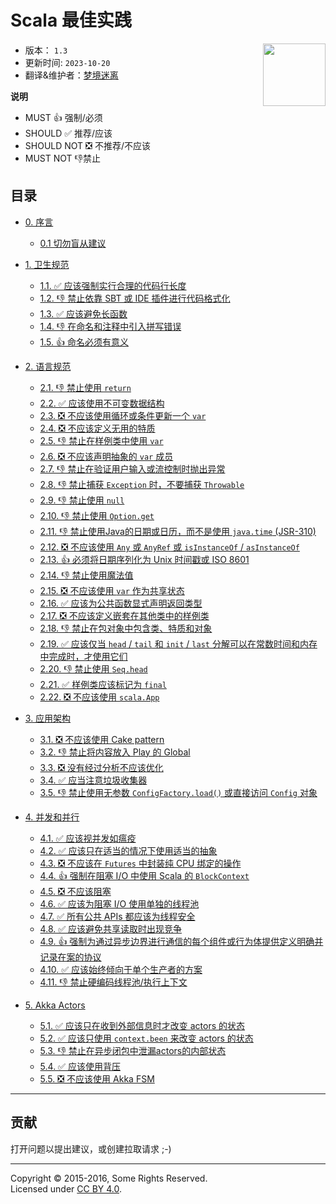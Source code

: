 # Scala 最佳实践

<img src="./assets/scala-logo-256.png"  align="right" width="100" height="100" />

- 版本： `1.3` 
- 更新时间: `2023-10-20`
- 翻译&维护者：[梦境迷离](https://github.com/bitlap/scala-best-practices)


**说明**

- MUST 👍 强制/必须
- SHOULD ✅ 推荐/应该
- SHOULD NOT ❎ 不推荐/不应该
- MUST NOT 👎禁止


## 目录

- [0. 序言](sections/0-preface.md)
  - [0.1 切勿盲从建议](sections/0-preface.md#01-must-not-follow-advice-blindly)

- [1. 卫生规范](sections/1-hygienic-rules.md)
  - [1.1. ✅ 应该强制实行合理的代码行长度](sections/1-hygienic-rules.md#11-should-enforce-a-reasonable-line-length)
  - [1.2. 👎 禁止依靠 SBT 或 IDE 插件进行代码格式化](sections/1-hygienic-rules.md#12-must-not-rely-on-a-sbt-or-ide-plugin-to-do-the-formatting-for-you)
  - [1.3. ✅ 应该避免长函数](sections/1-hygienic-rules.md#13-should-break-long-functions)
  - [1.4. 👎 在命名和注释中引入拼写错误](sections/1-hygienic-rules.md#14-must-not-introduce-spelling-errors-in-names-and-comments)
  - [1.5. 👍 命名必须有意义](sections/1-hygienic-rules.md#15-names-must-be-meaningful)

- [2. 语言规范](sections/2-language-rules.md)
  - [2.1. 👎 禁止使用 `return`](sections/2-language-rules.md#21-must-not-use-return)
  - [2.2. ✅ 应该使用不可变数据结构](sections/2-language-rules.md#22-should-use-immutable-data-structures)
  - [2.3. ❎ 不应该使用循环或条件更新一个 `var`](sections/2-language-rules.md#23-should-not-update-a-var-using-loops-or-conditions)
  - [2.4. ❎ 不应该定义无用的特质](sections/2-language-rules.md#24-should-not-define-useless-traits)
  - [2.5. 👎 禁止在样例类中使用 `var`](sections/2-language-rules.md#25-must-not-use-var-inside-a-case-class)
  - [2.6. ❎ 不应该声明抽象的 `var` 成员](sections/2-language-rules.md#26-should-not-declare-abstract-var-members)
  - [2.7. 👎 禁止在验证用户输入或流控制时抛出异常](sections/2-language-rules.md#27-must-not-throw-exceptions-for-validations-of-user-input-or-flow-control)
  - [2.8. 👎 禁止捕获 `Exception` 时，不要捕获 `Throwable`](sections/2-language-rules.md#28-must-not-catch-throwable-when-catching-exceptions)
  - [2.9. 👎 禁止使用 `null`](sections/2-language-rules.md#29-must-not-use-null)
  - [2.10. 👎 禁止使用 `Option.get`](sections/2-language-rules.md#210-must-not-use-optionget)
  - [2.11. 👎 禁止使用Java的日期或日历，而不是使用 `java.time` (JSR-310)](sections/2-language-rules.md#211-must-not-use-javas-date-or-calendar-instead-use-javatime-jsr-310)
  - [2.12. ❎ 不应该使用 `Any` 或 `AnyRef` 或 `isInstanceOf` / `asInstanceOf`](sections/2-language-rules.md#212-should-not-use-any-or-anyref-or-isinstanceof--asinstanceof)
  - [2.13. 👍 必须将日期序列化为 Unix 时间戳或 ISO 8601](sections/2-language-rules.md#213-must-serialize-dates-as-either-unix-timestamp-or-as-iso-8601)
  - [2.14. 👎 禁止使用魔法值](sections/2-language-rules.md#214-must-not-use-magic-values)
  - [2.15. ❎ 不应该使用 `var` 作为共享状态](sections/2-language-rules.md#215-should-not-use-var-as-shared-state)
  - [2.16. ✅ 应该为公共函数显式声明返回类型](sections/2-language-rules.md#216-public-functions-should-have-an-explicit-return-type)
  - [2.17. ❎ 不应该定义嵌套在其他类中的样例类](sections/2-language-rules.md#217-should-not-define-case-classes-nested-in-other-classes)
  - [2.18. 👎 禁止在包对象中包含类、特质和对象](sections/2-language-rules.md#218-must-not-include-classes-traits-and-objects-inside-package-objects)
  - [2.19. ✅ 应该仅当 `head` / `tail` 和 `init` / `last` 分解可以在常数时间和内存中完成时，才使用它们](sections/2-language-rules.md#219-should-use-headtail-and-initlast-decomposition-only-if-they-can-be-done-in-constant-time-and-memory)
  - [2.20. 👎 禁止使用 `Seq.head`](sections/2-language-rules.md#220-must-not-use-seqhead)
  - [2.21. ✅ 样例类应该标记为 `final`](sections/2-language-rules.md#221-case-classes-should-be-final)
  - [2.22. ❎ 不应该使用 `scala.App`](sections/2-language-rules.md#222-should-not-use-scalaapp)

- [3. 应用架构](sections/3-architecture.md)
  - [3.1. ❎ 不应该使用 Cake pattern](sections/3-architecture.md#31-should-not-use-the-cake-pattern)
  - [3.2. 👎 禁止将内容放入 Play 的 Global](sections/3-architecture.md#32-must-not-put-things-in-plays-global)
  - [3.3. ❎ 没有经过分析不应该优化](sections/3-architecture.md#33-should-not-apply-optimizations-without-profiling)
  - [3.4. ✅ 应当注意垃圾收集器](sections/3-architecture.md#34-should-be-mindful-of-the-garbage-collector)
  - [3.5. 👎 禁止使用无参数 `ConfigFactory.load()` 或直接访问 `Config` 对象](sections/3-architecture.md#35-must-not-use-parameterless-configfactoryload-or-access-a-config-object-directly)

- [4. 并发和并行](sections/4-concurrency-parallelism.md)
  - [4.1. ✅ 应该视并发如瘟疫](sections/4-concurrency-parallelism.md#41-should-avoid-concurrency-like-the-plague-it-is)
  - [4.2. ✅ 应该只在适当的情况下使用适当的抽象](sections/4-concurrency-parallelism.md#42-should-use-appropriate-abstractions-only-where-suitable---future-actors-rx)
  - [4.3. ❎ 不应该在 `Futures` 中封装纯 CPU 绑定的操作](sections/4-concurrency-parallelism.md#43-should-not-wrap-purely-cpu-bound-operations-in-futures)
  - [4.4. 👍 强制在阻塞 I/O 中使用 Scala 的 `BlockContext`](sections/4-concurrency-parallelism.md#44-must-use-scalas-blockcontext-on-blocking-io)
  - [4.5. ❎ 不应该阻塞](sections/4-concurrency-parallelism.md#45-should-not-block)
  - [4.6. ✅ 应该为阻塞 I/O 使用单独的线程池](sections/4-concurrency-parallelism.md#46-should-use-a-separate-thread-pool-for-blocking-io)
  - [4.7. ✅ 所有公共 APIs 都应该为线程安全](sections/4-concurrency-parallelism.md#47-all-public-apis-should-be-thread-safe)
  - [4.8. ✅ 应该避免共享读取时出现竞争](sections/4-concurrency-parallelism.md#48-should-avoid-contention-on-shared-reads)
  - [4.9. 👍 强制为通过异步边界进行通信的每个组件或行为体提供定义明确并记录在案的协议](sections/4-concurrency-parallelism.md#49-must-provide-a-clearly-defined-and-documented-protocol-for-each-component-or-actor-that-communicates-over-async-boundaries)
  - [4.10. ✅ 应该始终倾向于单个生产者的方案](sections/4-concurrency-parallelism.md#410-should-always-prefer-single-producer-scenarios)
  - [4.11. 👎 禁止硬编码线程池/执行上下文](sections/4-concurrency-parallelism.md#411-must-not-hardcode-the-thread-pool--execution-context)

- [5. Akka Actors](sections/5-actors.md)
  - [5.1. ✅ 应该只在收到外部信息时才改变 actors 的状态](sections/5-actors.md#51-should-evolve-the-state-of-actors-only-in-response-to-messages-received-from-the-outside)
  - [5.2. ✅ 应该只使用 `context.been` 来改变 actors 的状态](sections/5-actors.md#52-should-mutate-state-in-actors-only-with-contextbecome)
  - [5.3. 👎 禁止在异步闭包中泄漏actors的内部状态](sections/5-actors.md#53-must-not-leak-the-internal-state-of-an-actor-in-asynchronous-closures)
  - [5.4. ✅ 应该使用背压](sections/5-actors.md#54-should-do-back-pressure)
  - [5.5. ❎ 不应该使用 Akka FSM](sections/5-actors.md#55-should-not-use-akka-fsm)

---

## 贡献

打开问题以提出建议，或创建拉取请求 ;-)

---

Copyright &copy; 2015-2016, Some Rights Reserved.<br />
Licensed under [CC BY 4.0](https://creativecommons.org/licenses/by/4.0/).
